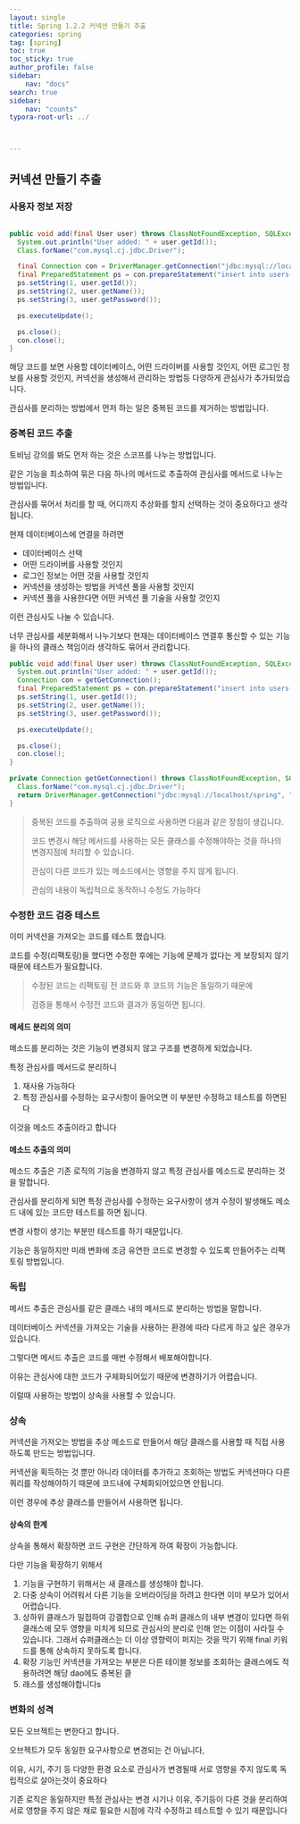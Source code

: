 ```yaml
---
layout: single
title: Spring 1.2.2 커넥션 만들기 추출
categories: spring
tag: [spring]
toc: true
toc_sticky: true
author_profile: false
sidebar:
    nav: "docs"
search: true
sidebar:
    nav: "counts"
typora-root-url: ../



---
```




## 커넥션 만들기 추출

### 사용자 정보 저장

```java

public void add(final User user) throws ClassNotFoundException, SQLException {
  System.out.println("User added: " + user.getId());
  Class.forName("com.mysql.cj.jdbc.Driver");

  final Connection con = DriverManager.getConnection("jdbc:mysql://localhost/spring", "root", "1234");
  final PreparedStatement ps = con.prepareStatement("insert into users(id, name, password) values (?,?,?);");
  ps.setString(1, user.getId());
  ps.setString(2, user.getName());
  ps.setString(3, user.getPassword());

  ps.executeUpdate();

  ps.close();
  con.close();
}
```

해당 코드를 보면 사용할 데이터베이스, 어떤 드라이버를 사용할 것인지, 어떤 로그인 정보를 사용할 것인지, 커넥션을 생성해서 관리하는 방법등 다양하게 관심사가 추가되었습니다.



관심사를 분리하는 방법에서 먼저 하는 일은 중복된 코드를 제거하는 방법입니다.

### 중복된 코드 추출

토비님 강의를 봐도 먼저 하는 것은 스코프를 나누는 방법입니다.

같은 기능을 최소하여 묶은 다음 하나의 메서드로 추출하여 관심사를 메서드로 나누는 방법입니다.

관심사를 묶어서 처리를 할 때, 어디까지 추상화를 할지 선택하는 것이 중요하다고 생각됩니다.

현재 데이터베이스에 연결을 하려면 

+ 데이터베이스 선택
+ 어떤 드라이버를 사용할 것인지
+ 로그인 정보는 어떤 것을 사용할 것인지
+ 커넥션을 생성하는 방법을 커넥션 풀을 사용할 것인지
+ 커넥션 풀을 사용한다면 어떤 커넥션 풀 기술을 사용할 것인지

이런 관심사도 나눌 수 있습니다.

너무 관심사를 세분화해서 나누기보다 현재는 데이터베이스 연결후 통신할 수 있는 기능을 하나의 클래스 책임이라 생각하도 묶어서 관리합니다.

```java
public void add(final User user) throws ClassNotFoundException, SQLException {
  System.out.println("User added: " + user.getId());
  Connection con = getGetConnection();
  final PreparedStatement ps = con.prepareStatement("insert into users(id, name, password) values (?,?,?);");
  ps.setString(1, user.getId());
  ps.setString(2, user.getName());
  ps.setString(3, user.getPassword());

  ps.executeUpdate();

  ps.close();
  con.close();
}

private Connection getGetConnection() throws ClassNotFoundException, SQLException {
  Class.forName("com.mysql.cj.jdbc.Driver");
  return DriverManager.getConnection("jdbc:mysql://localhost/spring", "root", "1234");
}
```

> 중복된 코드를 추출하여 공용 로직으로 사용하면 다음과 같은 장점이 생깁니다.
>
> 코드 변경시 해당 메서드를 사용하는 모든 클래스를 수정해야하는 것을 하나의 변경지점에 처리할 수 있습니다.
>
> 관심이 다른 코드가 있는 메소드에서는 영향을 주지 않게 됩니다.
>
> 관심의 내용이 독립적으로 동작하니 수정도 가능하다

### 수정한 코드 검증 테스트 

이미 커넥션을 가져오는 코드를 테스트 했습니다.

코드를 수정(리팩토링)을 했다면 수정한 후에는 기능에 문제가 없다는 게 보장되지 않기 때문에 테스트가 필요합니다.

> 수정된 코드는 리팩토링 전 코드와 후 코드의 기능은 동일하기 때문에
>
> 검증을 통해서 수정전 코드와 결과가 동일하면 됩니다.

#### 메세드 분리의 의미

메소드를 분리하는 것은 기능이 변경되지 않고 구조를 변경하게 되었습니다.

특정 관심사를 메서드로 분리하니 

1. 재사용 가능하다
2. 특정 관심사를 수정하는 요구사항이 들어오면 이 부분만 수정하고 테스트를 하면된다

이것을 메소드 추출이라고 합니다



#### 메소드 추출의 의미

메소드 추출은 기존 로직의 기능을 변경하지 않고 특정 관심사를 메소드로 분리하는 것을 말합니다.

관심사를 분리하게 되면 특정 관심사를 수정하는 요구사항이 생겨 수정이 발생해도 메소드 내에 있는 코드만 테스트를 하면 됩니다.

변경 사항이 생기는 부분만 테스트를 하기 때문입니다.

기능은 동일하지만 미래 변화에 조금 유연한 코드로 변경할 수 있도록 만들어주는 리팩토링 방법입니다.



### 독립

메서드 추출은 관심사를 같은 클래스 내의 메서드로 분리하는 방법을 말합니다.

데이터베이스 커넥션을 가져오는 기술을 사용하는 환경에 따라 다르게 하고 싶은 경우가 있습니다.

그렇다면 메서드 추출은 코드를 매번 수정해서 배포해야합니다.

이유는 관심사에 대한 코드가 구체화되어있기 때문에 변경하기가 어렵습니다.

이럴때 사용하는 방법이 상속을 사용할 수 있습니다.



### 상속

커넥션을 가져오는 방법을 추상 메소드로 만들어서 해당 클래스를 사용할 때 직접 사용하도록 만드는 방법입니다.

커넥션을 획득하는 것 뿐만 아니라 데이터를 추가하고 조회하는 방법도 커넥션마다 다른 쿼리를 작성해야하기 때문에 코드내에 구체화되어있으면 안됩니다.

이런 경우에 추상 클래스를 만들어서 사용하면 됩니다.

#### 상속의 한계

상속을 통해서 확장하면 코드 구현은 간단하게 하여 확장이 가능합니다.

다만 기능을 확장하기 위해서

1. 기능을 구현하기 위해서는 새 클래스를 생성해야 합니다.
2. 다중 상속이 어려워서 다른 기능을 오버라이딩을 하려고 한다면 이미 부모가 있어서 어렵습니다.
3. 상하위 클래스가 밀접하여 강결합으로 인해 슈퍼 클래스의 내부 변경이 있다면 하위 클래스에 모두 영향을 미치게 되므로 관심사의 분리로 인해 얻는 이점이 사라질 수 있습니다.
   그래서 슈퍼클래스는 더 이상 영향력이 퍼지는 것을 막기 위해 final 키워드를 통해 상속하지 못하도록 합니다.
4. 확장 기능인 커넥션을 가져오는 부분은 다른 테이블 정보를 조회하는 클래스에도 적용하려면 해당 dao에도 중복된 클
5. 래스를 생성해야합니다s



### 변화의 성격

모든 오브젝트는 변한다고 합니다.

오브젝트가 모두 동일한 요구사항으로 변경되는 건 아닙니다,

이유, 시기, 주기 등 다양한 환경 요소로 관심사가 변경될때 서로 영향을 주지 않도록 독립적으로 살아는것이 중요하다

기존 로직은 동일하지만 특정 관심사는 변경 시기나 이유, 주기등이 다른 것을 분리하여 서로 영향을 주지 않은 채로 필요한 시점에 각각 수정하고 테스트할 수 있기 때문입니다

